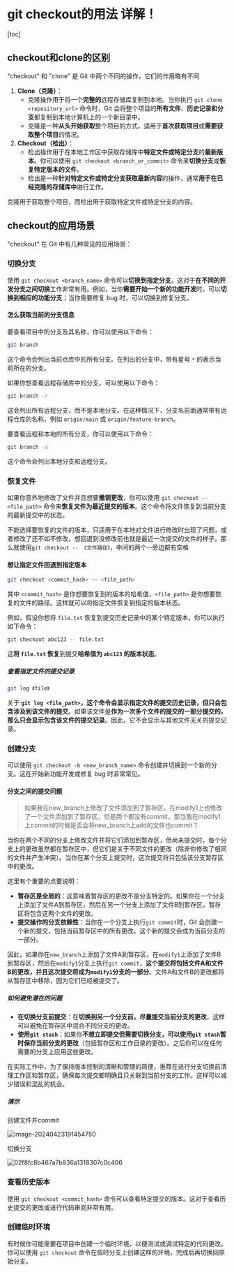 # git checkout的用法 详解！

[toc]

## checkout和clone的区别

"checkout" 和 "clone" 是 Git 中两个不同的操作，它们的作用略有不同

1. **Clone（克隆）**：
   - 克隆操作用于将一个**完整的**远程存储库复制到本地。当你执行 `git clone <repository_url>` 命令时，Git 会将整个项目的**所有文件**、**历史记录和分支**都复制到本地计算机上的一个新目录中。
   - 克隆是一种**从头开始获取**整个项目的方式，适用于**首次获取项目**或**需要获取整个项目**的情况。
2. **Checkout（检出）**：
   - 检出操作用于在本地工作区中获取存储库中**特定文件或特定分支**的**最新版本**。你可以使用 `git checkout <branch_or_commit>` 命令来**切换分支**或**恢复特定版本的文件**。
   - 检出是一种**针对特定文件或特定分支获取最新内容**的操作，通常**用于在已经克隆的存储库中**进行工作。

克隆用于获取整个项目，而检出用于获取特定文件或特定分支的内容。

## checkout的应用场景

"checkout" 在 Git 中有几种常见的应用场景：

### **切换分支**

使用 `git checkout <branch_name>` 命令可以**切换到指定分支**。这对于**在不同的开发分支之间切换**工作非常有用。例如，当你**需要开始一个新的功能开发**时，可以**切换到相应的功能分支**；当你需要修复 bug 时，可以切换到修复分支。

#### 怎么获取当前的分支信息

要查看项目中的分支及其名称，你可以使用以下命令：

```bash
git branch
```

这个命令会列出当前仓库中的所有分支。在列出的分支中，带有星号 `*` 的表示当前所在的分支。

如果你想查看远程存储库中的分支，可以使用以下命令：

```bash
git branch -r
```

这会列出所有远程分支，而不是本地分支。在这种情况下，分支名前面通常带有远程仓库的名称，例如 `origin/main` 或 `origin/feature-branch`。

要查看远程和本地的所有分支，你可以使用以下命令：

```bash
git branch -a
```

这个命令会列出本地分支和远程分支。

### **恢复文件**

 如果你意外地修改了文件并且想要**撤销更改**，你可以使用 `git checkout -- <file_path>` 命令来**恢复文件为最近提交的版本**。这个命令将文件恢复到当前分支的最新提交中的状态。

不能选择要恢复的文件的版本，只适用于在本地对文件进行修改时出现了问题，或者修改了还不如不修改，想回退到没修改前也就是最近一次提交的文件的样子。那么就使用`git checkout -- 《文件路径》`，中间的两个--旁边都有空格

#### 想让指定文件回退到指定版本

```bash
git checkout <commit_hash> -- <file_path>
```

其中 `<commit_hash>` 是你想要恢复到的版本的哈希值，`<file_path>` 是你想要恢复的文件的路径。这样就可以将指定文件恢复到指定的版本状态。

例如，假设你想将 `file.txt` 恢复到提交历史记录中的某个特定版本，你可以执行如下命令：

```bash
git checkout abc123 -- file.txt
```

这**将 `file.txt` 恢复**到提交**哈希值为 `abc123` 的版本状态**。

##### 查看指定文件的提交记录

```bash
git log 《file》
```

关于 **`git log <file_path>`，这个命令会显示指定文件的提交历史记录，但只会包含涉及到该文件的提交**。如果该文件是**作为一次多个文件的提交的一部分提交的，那么只会显示包含该文件的提交记录**。因此，它不会显示与其他文件无关的提交记录。



### **创建分支**

可以使用 `git checkout -b <new_branch_name>` 命令创建并切换到一个新的分支。这在开始新功能开发或修复 bug 时非常常见。

#### 分支之间的提交问题

> 如果我在new_branch上修改了文件添加到了暂存区，在modify1上也修改了一个文件添加到了暂存区，但是两个都没有commit，那当我在modify1上commit的时候是否会将new_branch上add的文件也commit？

当你在两个不同的分支上修改文件并将它们添加到暂存区，但尚未提交时，每个分支上的更改虽然都在暂存区中，但它们是关于不同文件的更改（除非你修改了相同的文件并产生冲突）。当你在某个分支上提交时，这次提交将只包括该分支暂存区中的更改。

这里有个重要的点要说明：

- **暂存区是全局的**：这意味着暂存区的更改不是分支特定的。如果你在一个分支上添加了文件A到暂存区，然后在另一个分支上添加了文件B到暂存区，暂存区将包含这两个文件的更改。
- **提交操作的分支依赖性**：当你在一个分支上执行`git commit`时，Git 会创建一个新的提交，包括当前暂存区中的所有更改。这个新的提交会成为当前分支的一部分。

因此，如果你在`new_branch`上添加了文件A到暂存区，在`modify1`上添加了文件B到暂存区，然后在`modify1`分支上执行`git commit`，**这个提交将包括文件A和文件B的更改，并且这次提交将成为`modify1`分支的一部分**。文件A和文件B的更改都将从暂存区中移除，因为它们已经被提交了。

##### 如何避免潜在的问题

- **在切换分支前提交**：在**切换到另一个分支前，尽量提交当前分支的更改**，这样可以避免在暂存区中混合不同分支的更改。
- **使用`git stash`**：如果你**不想立即提交但需要切换分支，可以使用`git stash`暂时保存当前分支的更改**（包括暂存区和工作目录的更改）。之后你可以在任何需要的分支上应用这些更改。

在实际工作中，为了保持版本控制的清晰和管理的简便，推荐在进行分支切换前清理工作区和暂存区，确保每次提交都明确且只关联到当前分支的工作。这样可以减少错误和混乱的机会。

##### 演示

创建文件并commit

![image-20240423191454750](https://omen--img.oss-cn-hangzhou.aliyuncs.com/img/image-20240423191454750.png)

切换分支

![02f8fc8b467a7b836a1318307c0c406](https://omen--img.oss-cn-hangzhou.aliyuncs.com/img/02f8fc8b467a7b836a1318307c0c406.png)

### **查看历史版本**

 使用 `git checkout <commit_hash>` 命令可以查看特定提交的版本。这对于查看历史提交的更改或进行代码审阅非常有用。



### **创建临时环境**

有时候你可能需要在项目中创建一个临时环境，以便测试或调试特定的代码更改。你可以使用 `git checkout` 命令在临时分支上创建这样的环境，完成后再切换回原始分支。